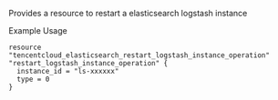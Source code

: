 Provides a resource to restart a elasticsearch logstash instance

Example Usage

```hcl
resource "tencentcloud_elasticsearch_restart_logstash_instance_operation" "restart_logstash_instance_operation" {
  instance_id = "ls-xxxxxx"
  type = 0
}
```